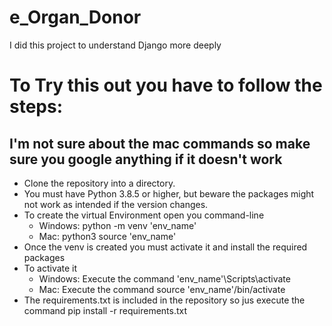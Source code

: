 # e_Organ_Donor
I did this project to understand Django more deeply

# To Try this out you have to follow the steps: #
## I'm not sure about the mac commands so make sure you google anything if it doesn't work ##

* Clone the repository into a directory.
* You must have Python 3.8.5 or higher, but beware the packages might not work as intended if the version changes.
* To create the virtual Environment open you command-line
  * Windows:
    python -m venv 'env_name'
  * Mac:
    python3 source 'env_name'
* Once the venv is created you must activate it and install the required packages
* To activate it
  * Windows:
    Execute the command 'env_name'\Scripts\activate
  * Mac:
    Execute the command source 'env_name'/bin/activate
* The requirements.txt is included in the repository so jus execute the command pip install -r requirements.txt
